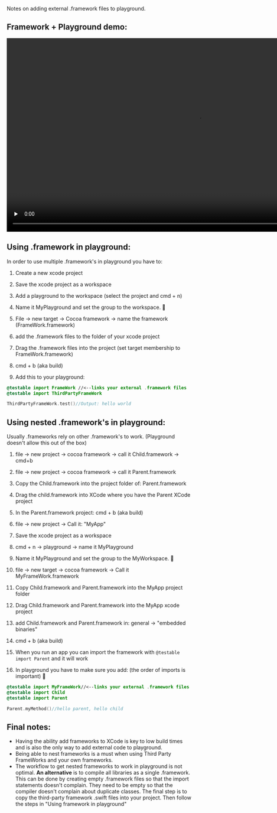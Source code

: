 Notes on adding external .framework files to playground. <!--more--> 

## Framework + Playground demo:  
<video width="1034" height="524" controls="controls" type="video/mp4" autoplay loop preload="none"><source src="https://dl.dropboxusercontent.com/u/2559476/ElementPlaygroundDemo.mov"></video>


## Using .framework in playground:

In order to use multiple .framework's in playground you have to: 

1. Create a new xcode project

2. Save the xcode project as a workspace

3. Add a playground to the workspace (select the project and cmd + n) 

4. Name it MyPlayground and set the group to the workspace. 🔑

5. File -> new target -> Cocoa framework -> name the framework (FrameWork.framework)

6. add the .framework files to the folder of your xcode project

7. Drag the .framework files into the project (set target membership to FrameWork.framework)

8. cmd + b (aka build)



8. Add this to your playground: 

```swift
@testable import FrameWork //<--links your external .framework files
@testable import ThirdPartyFrameWork

ThirdPartyFrameWork.test()//Output: hello world
```


## Using nested .framework's in playground:

Usually .frameworks rely on other .framework's to work. (Playground doesn't allow this out of the box)

1. file -> new project -> cocoa framework -> call it Child.framework -> cmd+b

2. file -> new project -> cocoa framework -> call it Parent.framework 

3. Copy the Child.framework into the project folder of: Parent.framework 

4. Drag the child.framework into XCode where you have the Parent XCode project

5. In the Parent.framework project: cmd + b (aka build)

6. file -> new project -> Call it: "MyApp"

7. Save the xcode project as a workspace

8. cmd + n -> playground -> name it MyPlayground

9. Name it MyPlayground and set the group to the MyWorkspace. 🔑

10. file -> new target -> cocoa framework -> Call it MyFrameWork.framework   

11. Copy Child.framework and Parent.framework into the MyApp project folder

12. Drag Child.framework and Parent.framework into the MyApp xcode project

13. add Child.framework and Parent.framework in: general -> "embedded binaries" 

14. cmd + b (aka build)

15. When you run an app you can import the framework with ``@testable import Parent`` and it will work 

16. In playground you have to make sure you add: (the order of imports is important) 🔑

```swift
@testable import MyFrameWork//<--links your external .framework files
@testable import Child
@testable import Parent

Parent.myMethod()//hello parent, hello child
```

## Final notes:

- Having the ability add frameworks to XCode is key to low build times and is also the only way to add external code to playground.  
- Being able to nest frameworks is a must when using Third Party FrameWorks and your own frameworks. 
- The workflow to get nested frameworks to work in playground is not optimal. **An alternative** is to compile all libraries as a single .framework. This can be done by creating empty .framework files so that the import statements doesn't complain. They need to be empty so that the compiler doesn't complain about duplicate classes. The final step is to copy the third-party framework .swift files into your project. Then follow the steps in "Using framework in playground"